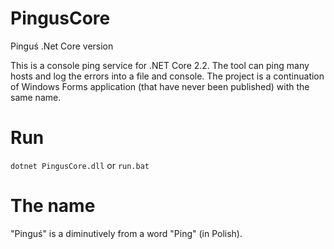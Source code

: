 # PingusCore
Pinguś .Net Core version

This is a console ping service for .NET Core 2.2. The tool can ping many hosts and log the errors into a file and console.
The project is a continuation of Windows Forms application (that have never been published) with the same name.

# Run
`dotnet PingusCore.dll` or `run.bat`

# The name
"Pinguś" is a diminutively from a word "Ping" (in Polish). 
